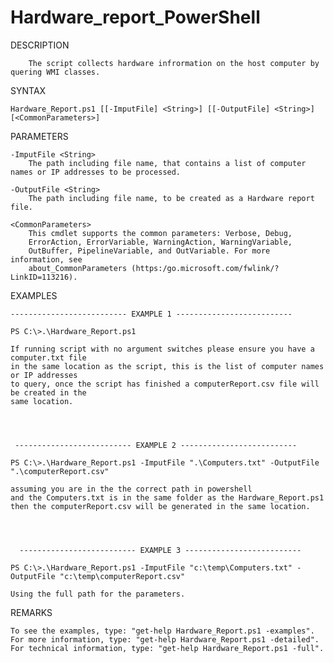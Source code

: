 # Hardware_report_PowerShell

DESCRIPTION
        
        The script collects hardware infrormation on the host computer by quering WMI classes.

SYNTAX
  
    Hardware_Report.ps1 [[-ImputFile] <String>] [[-OutputFile] <String>] [<CommonParameters>]
 
PARAMETERS  
    
    -ImputFile <String>
        The path including file name, that contains a list of computer names or IP addresses to be processed.

    -OutputFile <String>
        The path including file name, to be created as a Hardware report file.

    <CommonParameters>
        This cmdlet supports the common parameters: Verbose, Debug,
        ErrorAction, ErrorVariable, WarningAction, WarningVariable,
        OutBuffer, PipelineVariable, and OutVariable. For more information, see
        about_CommonParameters (https:/go.microsoft.com/fwlink/?LinkID=113216).
 
EXAMPLES
    
    -------------------------- EXAMPLE 1 --------------------------

    PS C:\>.\Hardware_Report.ps1

    If running script with no argument switches please ensure you have a computer.txt file
    in the same location as the script, this is the list of computer names or IP addresses
    to query, once the script has finished a computerReport.csv file will be created in the
    same location.




     -------------------------- EXAMPLE 2 --------------------------

    PS C:\>.\Hardware_Report.ps1 -ImputFile ".\Computers.txt" -OutputFile ".\computerReport.csv"

    assuming you are in the the correct path in powershell
    and the Computers.txt is in the same folder as the Hardware_Report.ps1
    then the computerReport.csv will be generated in the same location.




      -------------------------- EXAMPLE 3 --------------------------

    PS C:\>.\Hardware_Report.ps1 -ImputFile "c:\temp\Computers.txt" -OutputFile "c:\temp\computerReport.csv"

    Using the full path for the parameters.


REMARKS

    To see the examples, type: "get-help Hardware_Report.ps1 -examples".
    For more information, type: "get-help Hardware_Report.ps1 -detailed".
    For technical information, type: "get-help Hardware_Report.ps1 -full".
